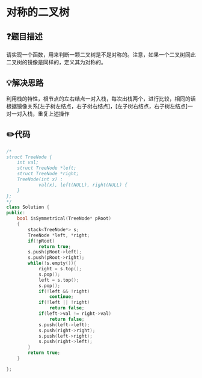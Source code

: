 # 对称的二叉树

## :question:题目描述
请实现一个函数，用来判断一颗二叉树是不是对称的。注意，如果一个二叉树同此二叉树的镜像是同样的，定义其为对称的。

## :bulb:解决思路
利用栈的特性，根节点的左右结点一对入栈，每次出栈两个，进行比较，相同的话根据镜像关系[左子树左结点，右子树右结点]，[左子树右结点，右子树左结点]一对一对入栈，重复上述操作

## :pencil2:代码
```c++
/*
struct TreeNode {
    int val;
    struct TreeNode *left;
    struct TreeNode *right;
    TreeNode(int x) :
            val(x), left(NULL), right(NULL) {
    }
};
*/
class Solution {
public:
    bool isSymmetrical(TreeNode* pRoot)
    {
        stack<TreeNode*> s;
        TreeNode *left, *right;
        if(!pRoot)
            return true;
        s.push(pRoot->left);
        s.push(pRoot->right);
        while(!s.empty()){
            right = s.top();
            s.pop();
            left = s.top();
            s.pop();
            if(!left && !right)
                continue;
            if(!left || !right)
                return false;
            if(left->val != right->val)
                return false;
            s.push(left->left);
            s.push(right->right);
            s.push(left->right);
            s.push(right->left);
        }
        return true;
    }

};
```